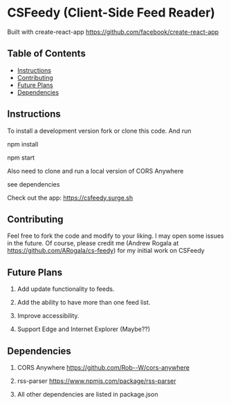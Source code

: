 # CSFeedy (Client-Side Feed Reader)

Built with create-react-app https://github.com/facebook/create-react-app

## Table of Contents

* [Instructions](#instructions)
* [Contributing](#contributing)
* [Future Plans](#future-plans)
* [Dependencies](#dependencies)

## Instructions

To install a development version fork or clone this code. And run

npm install

npm start

Also need to clone and run a local version of CORS Anywhere

see dependencies

Check out the app: https://csfeedy.surge.sh

## Contributing

Feel free to fork the code and modify to your liking. I may open some issues in the future.
Of course, please credit me (Andrew Rogala at https://github.com/ARogala/cs-feedy) for my initial work on CSFeedy


## Future Plans

1. Add update functionality to feeds.

2. Add the ability to have more than one feed list.

3. Improve accessibility.

3. Support Edge and Internet Explorer (Maybe??)

## Dependencies

1. CORS Anywhere https://github.com/Rob--W/cors-anywhere

2. rss-parser https://www.npmjs.com/package/rss-parser

3. All other dependencies are listed in package.json
